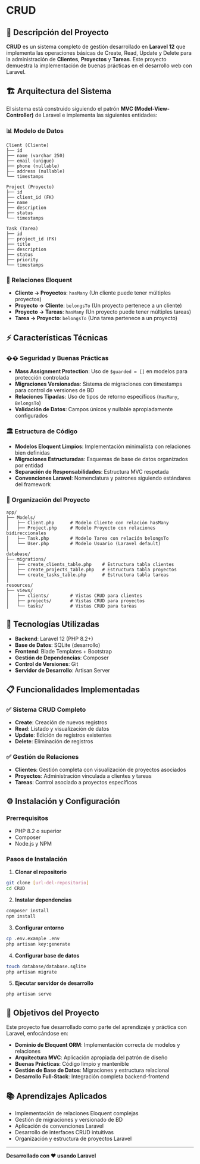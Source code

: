 ﻿# CRUD

## 📖 Descripción del Proyecto

**CRUD** es un sistema completo de gestión desarrollado en **Laravel 12** que implementa las operaciones básicas de Create, Read, Update y Delete para la administración de **Clientes**, **Proyectos** y **Tareas**. Este proyecto demuestra la implementación de buenas prácticas en el desarrollo web con Laravel.

## 🏗️ Arquitectura del Sistema

El sistema está construido siguiendo el patrón **MVC (Model-View-Controller)** de Laravel e implementa las siguientes entidades:

### 📊 Modelo de Datos

```
Client (Cliente)
├── id
├── name (varchar 250)
├── email (unique)
├── phone (nullable)
├── address (nullable)
└── timestamps

Project (Proyecto)
├── id
├── client_id (FK)
├── name
├── description
├── status
└── timestamps

Task (Tarea)
├── id
├── project_id (FK)
├── title
├── description
├── status
├── priority
└── timestamps
```

### 🔗 Relaciones Eloquent

- **Cliente → Proyectos**: `hasMany` (Un cliente puede tener múltiples proyectos)
- **Proyecto → Cliente**: `belongsTo` (Un proyecto pertenece a un cliente)
- **Proyecto → Tareas**: `hasMany` (Un proyecto puede tener múltiples tareas)
- **Tarea → Proyecto**: `belongsTo` (Una tarea pertenece a un proyecto)

## ⚡ Características Técnicas

### ��️ Seguridad y Buenas Prácticas

- **Mass Assignment Protection**: Uso de `$guarded = []` en modelos para protección controlada
- **Migraciones Versionadas**: Sistema de migraciones con timestamps para control de versiones de BD
- **Relaciones Tipadas**: Uso de tipos de retorno específicos (`HasMany`, `BelongsTo`)
- **Validación de Datos**: Campos únicos y nullable apropiadamente configurados

### 🏛️ Estructura de Código

- **Modelos Eloquent Limpios**: Implementación minimalista con relaciones bien definidas
- **Migraciones Estructuradas**: Esquemas de base de datos organizados por entidad
- **Separación de Responsabilidades**: Estructura MVC respetada
- **Convenciones Laravel**: Nomenclatura y patrones siguiendo estándares del framework

### 📁 Organización del Proyecto

```
app/
├── Models/
│   ├── Client.php      # Modelo Cliente con relación hasMany
│   ├── Project.php     # Modelo Proyecto con relaciones bidireccionales  
│   ├── Task.php        # Modelo Tarea con relación belongsTo
│   └── User.php        # Modelo Usuario (Laravel default)
│
database/
├── migrations/
│   ├── create_clients_table.php    # Estructura tabla clientes
│   ├── create_projects_table.php   # Estructura tabla proyectos
│   └── create_tasks_table.php      # Estructura tabla tareas
│
resources/
├── views/
│   ├── clients/        # Vistas CRUD para clientes
│   ├── projects/       # Vistas CRUD para proyectos
│   └── tasks/          # Vistas CRUD para tareas
```

## 🚀 Tecnologías Utilizadas

- **Backend**: Laravel 12 (PHP 8.2+)
- **Base de Datos**: SQLite (desarrollo)
- **Frontend**: Blade Templates + Bootstrap
- **Gestión de Dependencias**: Composer
- **Control de Versiones**: Git
- **Servidor de Desarrollo**: Artisan Server

## 📋 Funcionalidades Implementadas

### ✅ Sistema CRUD Completo
- **Create**: Creación de nuevos registros
- **Read**: Listado y visualización de datos
- **Update**: Edición de registros existentes
- **Delete**: Eliminación de registros

### ✅ Gestión de Relaciones
- **Clientes**: Gestión completa con visualización de proyectos asociados
- **Proyectos**: Administración vinculada a clientes y tareas
- **Tareas**: Control asociado a proyectos específicos

## ⚙️ Instalación y Configuración

### Prerrequisitos
- PHP 8.2 o superior
- Composer
- Node.js y NPM

### Pasos de Instalación

1. **Clonar el repositorio**
```bash
git clone [url-del-repositorio]
cd CRUD
```

2. **Instalar dependencias**
```bash
composer install
npm install
```

3. **Configurar entorno**
```bash
cp .env.example .env
php artisan key:generate
```

4. **Configurar base de datos**
```bash
touch database/database.sqlite
php artisan migrate
```

5. **Ejecutar servidor de desarrollo**
```bash
php artisan serve
```

## 🎯 Objetivos del Proyecto

Este proyecto fue desarrollado como parte del aprendizaje y práctica con Laravel, enfocándose en:

- **Dominio de Eloquent ORM**: Implementación correcta de modelos y relaciones
- **Arquitectura MVC**: Aplicación apropiada del patrón de diseño
- **Buenas Prácticas**: Código limpio y mantenible
- **Gestión de Base de Datos**: Migraciones y estructura relacional
- **Desarrollo Full-Stack**: Integración completa backend-frontend

## 📚 Aprendizajes Aplicados

- Implementación de relaciones Eloquent complejas
- Gestión de migraciones y versionado de BD
- Aplicación de convenciones Laravel
- Desarrollo de interfaces CRUD intuitivas
- Organización y estructura de proyectos Laravel

---

**Desarrollado con ❤️ usando Laravel**
